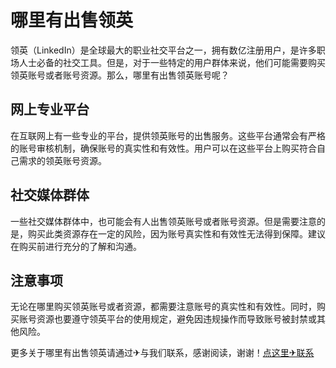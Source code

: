 # 哪里有出售领英

领英（LinkedIn）是全球最大的职业社交平台之一，拥有数亿注册用户，是许多职场人士必备的社交工具。但是，对于一些特定的用户群体来说，他们可能需要购买领英账号或者账号资源。那么，哪里有出售领英账号呢？

## 网上专业平台

在互联网上有一些专业的平台，提供领英账号的出售服务。这些平台通常会有严格的账号审核机制，确保账号的真实性和有效性。用户可以在这些平台上购买符合自己需求的领英账号资源。

## 社交媒体群体

一些社交媒体群体中，也可能会有人出售领英账号或者账号资源。但是需要注意的是，购买此类资源存在一定的风险，因为账号真实性和有效性无法得到保障。建议在购买前进行充分的了解和沟通。

## 注意事项

无论在哪里购买领英账号或者资源，都需要注意账号的真实性和有效性。同时，购买账号资源也要遵守领英平台的使用规定，避免因违规操作而导致账号被封禁或其他风险。

更多关于哪里有出售领英请通过✈与我们联系，感谢阅读，谢谢！[点这里✈联系](https://w.k02.cc)
